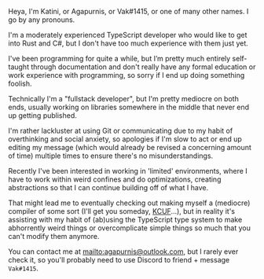 Heya, I'm Katini, or Agapurnis, or Vak#1415, or one of many other names. I go by any pronouns.

I'm a moderately experienced TypeScript developer who would like to get into Rust and C#, but I don't have too much experience with them just yet.

I've been programming for quite a while, but I’m pretty much entirely self-taught through documentation and don't really have any formal education or work experience with programming, so sorry if I end up doing something foolish.

Technically I'm a "fullstack developer", but I'm pretty mediocre on both ends, usually working on libraries somewhere in the middle that never end up getting published.

I'm rather lackluster at using Git or communicating due to my habit of overthinking and social anxiety, so apologies if I'm slow to act or end up editing my message (which would already be revised a concerning amount of time) multiple times to ensure there's no misunderstandings.

Recently I've been interested in working in 'limited' environments, where I have to work within weird confines and do optimizations, creating abstractions so that I can continue building off of what I have.

That might lead me to eventually checking out making myself a (mediocre) compiler of some sort (I'll get you someday, [KCUF](https://www.codewars.com/kata/59f9cad032b8b91e12000035/javascript)...),
but in reality it's assisting with my habit of (ab)using the TypeScript type system to make abhorrently weird things or overcomplicate simple things so much that you can't modify them anymore.

You can contact me at [mailto:agapurnis@outlook.com](agapurnis@outlook.com), but I rarely ever check it, so you'll probably need to use Discord to friend + message `Vak#1415`. 
